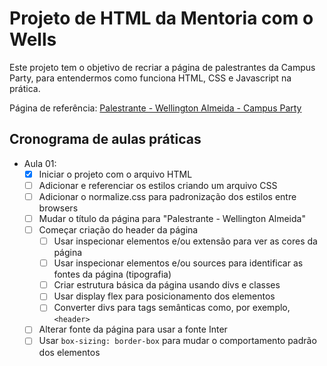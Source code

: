 # Projeto de HTML da Mentoria com o Wells

Este projeto tem o objetivo de recriar a página de palestrantes da Campus Party, para entendermos como funciona HTML, CSS e Javascript na prática.

Página de referência: [Palestrante - Wellington Almeida - Campus Party](https://app.4.events/palestrante-wellington-almeida-4937-c18443)

## Cronograma de aulas práticas

- Aula 01:
  - [x] Iniciar o projeto com o arquivo HTML
  - [ ] Adicionar e referenciar os estilos criando um arquivo CSS
  - [ ] Adicionar o normalize.css para padronização dos estilos entre browsers
  - [ ] Mudar o título da página para "Palestrante - Wellington Almeida"
  - [ ] Começar criação do header da página
    - [ ] Usar inspecionar elementos e/ou extensão para ver as cores da página
    - [ ] Usar inspecionar elementos e/ou sources para identificar as fontes da página (tipografia)
    - [ ] Criar estrutura básica da página usando divs e classes
    - [ ] Usar display flex para posicionamento dos elementos
    - [ ] Converter divs para tags semânticas como, por exemplo, `<header>`
  - [ ] Alterar fonte da página para usar a fonte Inter
  - [ ] Usar `box-sizing: border-box` para mudar o comportamento padrão dos elementos
